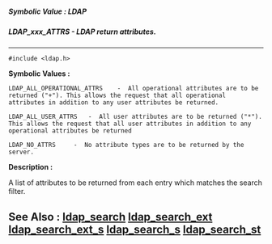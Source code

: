 ##### Symbolic Value : LDAP
##### LDAP_xxx_ATTRS - LDAP return attributes.
---
```
#include <ldap.h>
```

**Symbolic Values :**

	LDAP_ALL_OPERATIONAL_ATTRS	  -  All operational attributes are to be returned ("+"). This allows the request that all operational attributes in addition to any user attributes be returned.

	LDAP_ALL_USER_ATTRS	  -  All user attributes are to be returned ("*"). This allows the request that all user attributes in addition to any operational attributes be returned

	LDAP_NO_ATTRS	  -  No attribute types are to be returned by the server.


**Description :**

A list of attributes to be returned from each entry which matches the search filter.


**See Also :**
[ldap_search](/domino-c-api-docs/reference/Func/ldap_search)
[ldap_search_ext](/domino-c-api-docs/reference/Func/ldap_search_ext)
[ldap_search_ext_s](/domino-c-api-docs/reference/Func/ldap_search_ext_s)
[ldap_search_s](/domino-c-api-docs/reference/Func/ldap_search_s)
[ldap_search_st](/domino-c-api-docs/reference/Func/ldap_search_st)
---
